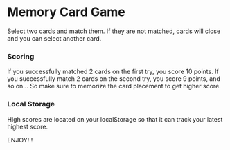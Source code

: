 # Memory Card Game

Select two cards and match them.
If they are not matched, cards will close and you can select another card.

### Scoring
If you successfully matched 2 cards on the first try, you score 10 points.
If you successfully match 2 cards on the second try, you score 9 points, and so on...
So make sure to memorize the card placement to get higher score.

### Local Storage
High scores are located on your localStorage so that it can track your latest highest score.

ENJOY!!!
